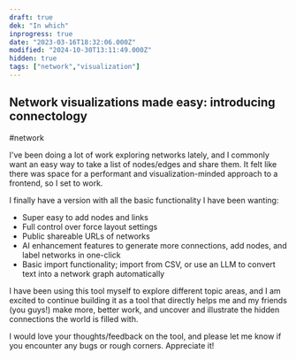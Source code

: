 ```yaml
---
draft: true
dek: "In which"
inprogress: true
date: "2023-03-16T18:32:06.000Z"
modified: "2024-10-30T13:11:49.000Z"
hidden: true
tags: ["network","visualization"]
---
```

## Network visualizations made easy: introducing connectology

#network

I've been doing a lot of work exploring networks lately, and I commonly want an easy way to take a list of nodes/edges and share them. It felt like there was space for a performant and visualization-minded approach to a frontend, so I set to work.

I finally have a version with all the basic functionality I have been wanting:

- Super easy to add nodes and links
- Full control over force layout settings
- Public shareable URLs of networks
- AI enhancement features to generate more connections, add nodes, and label networks in one-click
- Basic import functionality; import from CSV, or use an LLM to convert text into a network graph automatically

I have been using this tool myself to explore different topic areas, and I am excited to continue building it as a tool that directly helps me and my friends (you guys!) make more, better work, and uncover and illustrate the hidden connections the world is filled with.

I would love your thoughts/feedback on the tool, and please let me know if you encounter any bugs or rough corners. Appreciate it!